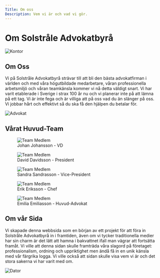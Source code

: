 ```yaml
---
Title: Om oss
Description: Vem vi är och vad vi gör.
---
```


<div class="about">
    <h1>Om Solstråle Advokatbyrå</h1>
    <img src="image/about1.jpeg?q=90" alt="Kontor" id="about-banner">
    <div class="about-text">
        <h2>Om Oss</h2>
        <p>
            Vi på Solstråle Advokatbyrå strävar till att bli den bästa advokatfirman i världen och med våra högutbildade medarbetare, våran professionella arbetsmiljö och våran teamkänsla kommer vi nå detta väldigt snart. Vi har varit etablerade i Sverige i strax 100 år nu och vi planerar inte på att lämna på ett tag. Vi är inte fega och är villiga att på oss vad du än slänger på oss. Vi jobbar hårt och effektivt så du ska få den hjälpen du betalar för.
        </p>
        <img src="image/about2.jpeg?h=600" alt="Advokat">
    </div>
    <div class="about-team">
        <h2>Vårat Huvud-Team</h2>
        <figure>
            <img src="image/team1.jpeg?w=600" alt="Team Medlem">
            <figcaption>Johan Johansson - VD</figcaption>
        </figure>
        <figure>
            <img src="image/team2.jpeg?w=600" alt="Team Medlem">
            <figcaption>David Davidsson - President</figcaption>
        </figure>
        <figure>
            <img src="image/team5.jpeg?w=600" alt="Team Medlem">
            <figcaption>Sandra Sandrasson - Vice-President</figcaption>
        </figure>
        <figure>
            <img src="image/team3.jpeg?w=600" alt="Team Medlem" id="team3">
            <figcaption>Erik Eriksson - Chef</figcaption>
        </figure>
        <figure>
            <img src="image/team4.jpeg?w=800" alt="Team Medlem">
            <figcaption>Emilia Emiliasson - Huvud-Advokat</figcaption>
        </figure>
    </div>
    <div class="about-text">
        <h2>Om vår Sida</h2>
        <p>
            Vi skapade denna webbsida som en början av ett projekt för att föra in Solstråle Advokatbyrå in i framtiden, även om vi tycker traditionella medier har sin charm är det lätt att hamna i bakvattnet ifall man vägrar att fortsätta framåt. Vi ville att denna sidan skulle framträda våra slagord på företaget: professionalism, ordning och uppriktighet men ändå få in en unik känsla med vår färgrika logga. Vi ville också att sidan skulle visa vem vi är och det stora sakerna vi har varit med om.
        </p>
        <img src="image/about3.jpeg?h=600" alt="Dator">
    </div>
</div>
